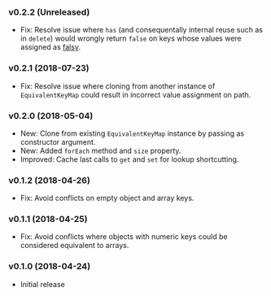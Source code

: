 ### v0.2.2 (Unreleased)

- Fix: Resolve issue where `has` (and consequentally internal reuse such as in `delete`) would wrongly return `false` on keys whose values were assigned as [falsy](https://developer.mozilla.org/en-US/docs/Glossary/Falsy).

### v0.2.1 (2018-07-23)

- Fix: Resolve issue where cloning from another instance of `EquivalentKeyMap` could result in incorrect value assignment on path.

### v0.2.0 (2018-05-04)

- New: Clone from existing `EquivalentKeyMap` instance by passing as constructor argument.
- New: Added `forEach` method and `size` property.
- Improved: Cache last calls to `get` and `set` for lookup shortcutting.

### v0.1.2 (2018-04-26)

- Fix: Avoid conflicts on empty object and array keys.

### v0.1.1 (2018-04-25)

- Fix: Avoid conflicts where objects with numeric keys could be considered equivalent to arrays.

### v0.1.0 (2018-04-24)

- Initial release
